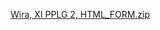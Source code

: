 [Wira, XI PPLG 2, HTML_FORM.zip](https://github.com/user-attachments/files/22003035/Wira.XI.PPLG.2.HTML_FORM.zip)
